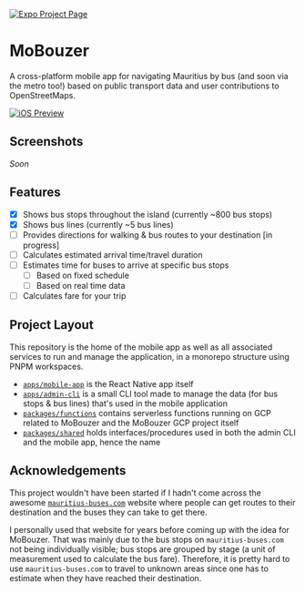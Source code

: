[![Expo Project Page](https://img.shields.io/badge/-Made_With_Expo-000?style=flat&logo=expo)](https://expo.dev/@danshilm/mobouzer)

# MoBouzer

A cross-platform mobile app for navigating Mauritius by bus (and soon via the metro too!) based on public transport data and user contributions to OpenStreetMaps.

<!-- <a href="" >
  <img src="https://tools.applemediaservices.com/api/badges/download-on-the-app-store/black/en-us" alt="Download on the App Store" width='155' height='78' >
</a> -->
<!-- <a href=''>
  <img alt='Get it on Google Play' src='https://play.google.com/intl/en_us/badges/static/images/badges/en_badge_web_generic.png' height='78' />
</a> -->

[![iOS Preview](https://img.shields.io/badge/-iOS%20Preview%20Build-000?style=flat&logo=apple)](https://expo.dev/artifacts/eas/Cejp7LDV2Qp6pFEFrsNEV.tar.gz)
<!-- [![Android Preview](https://img.shields.io/badge/-Android%20Preview%20Build-000?style=flat&logo=android)]() -->


## Screenshots

_Soon_

## Features

- [x] Shows bus stops throughout the island (currently ~800 bus stops)
- [x] Shows bus lines (currently ~5 bus lines)
- [ ] Provides directions for walking & bus routes to your destination [in progress]
- [ ] Calculates estimated arrival time/travel duration
- [ ] Estimates time for buses to arrive at specific bus stops
  - [ ] Based on fixed schedule
  - [ ] Based on real time data
- [ ] Calculates fare for your trip

## Project Layout

This repository is the home of the mobile app as well as all associated services to run and manage the application, in a monorepo structure using PNPM workspaces.

- [`apps/mobile-app`](apps/mobile-app/) is the React Native app itself
- [`apps/admin-cli`](apps/admin-cli) is a small CLI tool made to manage the data (for bus stops & bus lines) that's used in the mobile application
- [`packages/functions`](packages/functions) contains serverless functions running on GCP related to MoBouzer and the MoBouzer GCP project itself
- [`packages/shared`](packages/shared) holds interfaces/procedures used in both the admin CLI and the mobile app, hence the name

## Acknowledgements

This project wouldn't have been started if I hadn't come across the awesome [`mauritius-buses.com`](https://mauritius-buses.com) website where people can get routes to their destination and the buses they can take to get there.

I personally used that website for years before coming up with the idea for MoBouzer. 
That was mainly due to the bus stops on `mauritius-buses.com` not being individually visible; bus stops are grouped by stage (a unit of measurement used to calculate the bus fare). 
Therefore, it is pretty hard to use `mauritius-buses.com` to travel to unknown areas since one has to estimate when they have reached their destination.
